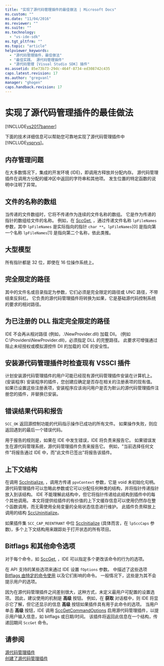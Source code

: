 ```yaml
---
title: "实现了源代码管理插件的最佳做法 | Microsoft Docs"
ms.custom: ""
ms.date: "11/04/2016"
ms.reviewer: ""
ms.suite: ""
ms.technology: 
  - "vs-ide-sdk"
ms.tgt_pltfrm: ""
ms.topic: "article"
helpviewer_keywords: 
  - "源代码管理插件，最佳做法"
  - "最佳实践、 源代码管理插件"
  - "源代码管理 [Visual Studio SDK] 插件"
ms.assetid: 85e73b73-29dc-464f-8734-ed308742c435
caps.latest.revision: 17
ms.author: "gregvanl"
manager: "ghogen"
caps.handback.revision: 17
---
```

# 实现了源代码管理插件的最佳做法
[!INCLUDE[vs2017banner](../code-quality/includes/vs2017banner.md)]

下面的技术详细信息可以帮助您可靠地实现了源代码管理插件中 [!INCLUDE[vsprvs](../code-quality/includes/vsprvs_md.md)]。  
  
## 内存管理问题  
 在大多数情况下，集成的开发环境 \(IDE\)，即调用方释放并分配内存。 源代码管理插件在调用方分配的缓冲区中返回的字符串和其他项。 发生位置的特定函数的说明中注明了异常。  
  
## 文件的名称的数组  
 当传递的文件数组时，它将不传递作为连续的文件名称的数组。 它是作为传递的指针的数组给文件的名称。 例如，在 [SccGet](../extensibility/sccget-function.md), ，通过传递文件名称 `lpFileNames` 参数，其中 `lpFileNames` 是实际指向的指针 `char **`。`lpFileNames`\[0\] 是指向第一个名称 `lpFileNames`\[1\] 是指向第二个名称，依此类推。  
  
## 大型模型  
 所有指针都是 32 位，即使在 16 位操作系统上。  
  
## 完全限定的路径  
 其中的文件名或目录指定为参数，它们必须是完全限定的路径或 UNC 路径，不带结束反斜杠。 它负责的源代码管理插件将转换为如果，它是基础源代码控制系统的要求的相对路径。  
  
## 为已注册的 DLL 指定完全限定的路径  
 IDE 不会再从相对路径 \(例如，.\\NewProvider.dll\) 加载 Dll。 \(例如 C:\\Providers\\NewProvider.dll\)，必须指定 DLL 的完整路径。 此要求可增强通过阻止未经授权或模拟源控件 Dll 的加载的 IDE 的安全性。  
  
## 安装源代码管理插件时检查现有 VSSCI 插件  
 计划安装源代码管理插件的用户可能已经现有源代码管理插件安装在计算机上。 \(安装程序\) 安装程序的插件，您创建应确定是否存在相关的注册表项的现有值。 如果已设置这些注册表项，安装程序应该询问用户是否为默认的源代码管理插件注册您的插件，并替换已安装。  
  
## 错误结果代码和报告  
 `SCC_OK` 返回源控制功能的代码指示操作已成功的所有文件。 如果操作失败，则应返回遇到的最后一个错误代码。  
  
 用于报告的规则是，如果在 IDE 中发生错误，IDE 将负责来报告它。 如果错误发生在源代码管理系统，源代码管理插件负责来报告它。 例如，"当前选择任何文件"将报告通过 IDE 中，而"此文件已签出"将报告该插件。  
  
## 上下文结构  
 在调用 [SccInitialize](../extensibility/sccinitialize-function.md), ，调用方传递 `ppvContext` 参数，它是 void 未初始化句柄。 源代码管理插件可以忽略此参数或它可以分配任何种类的结构，并将指针传递指针放入到该结构。 IDE 不能理解此结构中，但它将指针传递给此结构到插件中的每个其他调用。 本文将提供给插件的有价值的上下文缓存信息可以使用仍然存在整个函数调用，而无需使用全局变量的全局状态信息进行维护。 此插件负责释放上调用的结构 [SccUninitialize](../extensibility/sccuninitialize-function.md)。  
  
 如果插件集 `SCC_CAP_REENTRANT` 中位 [SccInitialize](../extensibility/sccinitialize-function.md) \(具体而言，在 `lpSccCaps` 参数\)，多个上下文结构用来跟踪处于打开状态的所有项目。  
  
## Bitflags 和其他命令选项  
 对于每个命令，如 [SccGet](../extensibility/sccget-function.md), ，IDE 可以指定多个更改该命令的行为的选项。  
  
 在 API 支持的某些选项来通过 IDE 设置 `fOptions` 参数。 中描述了这些选项 [Bitflags 由特定的命令使用](../extensibility/bitflags-used-by-specific-commands.md) 以及它们影响的命令。 一般情况下，这些是为其不会提示用户的选项。  
  
 因为在源代码管理插件之间差别很大，这种方式，未定义最用户可配置的设置选项。 因此，建议使用的机制是 **高级** 按钮。 例如，在 **获取** 对话框中，则 IDE 将显示它了解，但它还显示的信息 **高级** 按钮如果插件具有用于此命令的选项。 当用户单击 **高级** 按钮，IDE 调用 [SccGetCommandOptions](../extensibility/sccgetcommandoptions-function.md) 启用源代码管理插件，以提示用户输入信息，如 bitflags 或日期\/时间。 该插件将返回此信息在一个结构，传递回期间 `SccGet` 命令。  
  
## 请参阅  
 [源代码管理插件](../extensibility/source-control-plug-ins.md)   
 [创建了源代码管理插件](../extensibility/internals/creating-a-source-control-plug-in.md)